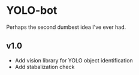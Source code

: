 YOLO-bot
==========

Perhaps the second dumbest idea I've ever had.


v1.0
---
- Add vision library for YOLO object identification
- Add stabalization check

